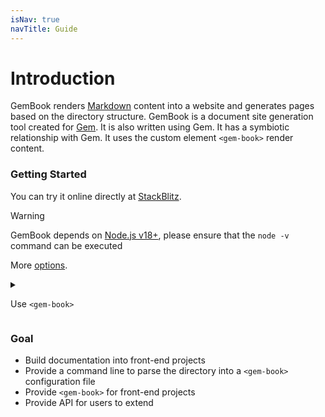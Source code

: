 ```yaml
---
isNav: true
navTitle: Guide
---
```


# Introduction

GemBook renders [Markdown](https://zh.wikipedia.org/wiki/Markdown) content into a website and generates pages based on the directory structure.
GemBook is a document site generation tool created for [Gem](https://github.com/mantou132/gem). It is also written using Gem. It has a symbiotic relationship with Gem. It uses the custom element `<gem-book>` render content.

### Getting Started

You can try it online directly at [StackBlitz](https://stackblitz.com/edit/node-c7iw5d?file=README.md).

> [!WARNING]
> GemBook depends on [Node.js v18+](https://nodejs.org/), please ensure that the `node -v` command can be executed

<gbp-include src="../snippets/start.md"></gbp-include>

More [options](./003-cli.md).

<details>
<summary>

Use `<gem-book>`

</summary>

The above command uses `webpack` to package a complete front-end project, but you can also use the `<gem-book>` element directly in HTML.

```bash
# Install as dependency
npm install gem-book

# Only generate <gem-book> requires json configuration file
npx gem-book docs -t MyApp -i logo.png --home-mode --build --json
```

Then use `<gem-book>` in your project:

```js
import { html, render } from '@mantou/gem';
import 'gem-book';

import config from './gem-book.json';

render(html`<gem-book .config=${config}></gem-book>`, document.body);
```

You can use the `<gem-book>` element in any framework.

</details>

### Goal

- Build documentation into front-end projects
- Provide a command line to parse the directory into a `<gem-book>` configuration file
- Provide `<gem-book>` for front-end projects
- Provide API for users to extend
